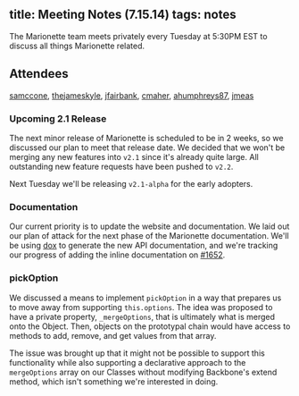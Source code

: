 title: Meeting Notes (7.15.14)
tags: notes
---

The Marionette team meets privately every Tuesday at 5:30PM EST to discuss all things Marionette related.

## Attendees

[samccone](https://github.com/samccone), [thejameskyle](https://github.com/thejameskyle), [jfairbank](https://github.com/jfairbank), [cmaher](https://github.com/cmaher), [ahumphreys87](https://github.com/ahumphreys87), [jmeas](https://github.com/jmeas)

### Upcoming 2.1 Release

The next minor release of Marionette is scheduled to be in 2 weeks, so we discussed our plan to meet that release date. We decided that we won't be merging any new features into `v2.1` since it's already quite large. All outstanding new feature requests have been pushed to `v2.2`.

Next Tuesday we'll be releasing `v2.1-alpha` for the early adopters.

### Documentation

Our current priority is to update the website and documentation. We laid out our plan of attack for the next phase of the Marionette documentation. We'll be using [dox](https://github.com/visionmedia/dox) to generate the new API documentation, and we're tracking our progress of adding the inline documentation on [#1652](https://github.com/marionettejs/backbone.marionette/issues/1652).

### pickOption

We discussed a means to implement `pickOption` in a way that prepares us to move away from supporting `this.options`. The idea was proposed to have a private property, `_mergeOptions`, that is ultimately what is merged onto the Object. Then, objects on the prototypal chain would have access to methods to add, remove, and get values from that array.

The issue was brought up that it might not be possible to support this functionality while also supporting a declarative approach to the `mergeOptions` array on our Classes without modifying Backbone's extend method, which isn't something we're interested
in doing.
